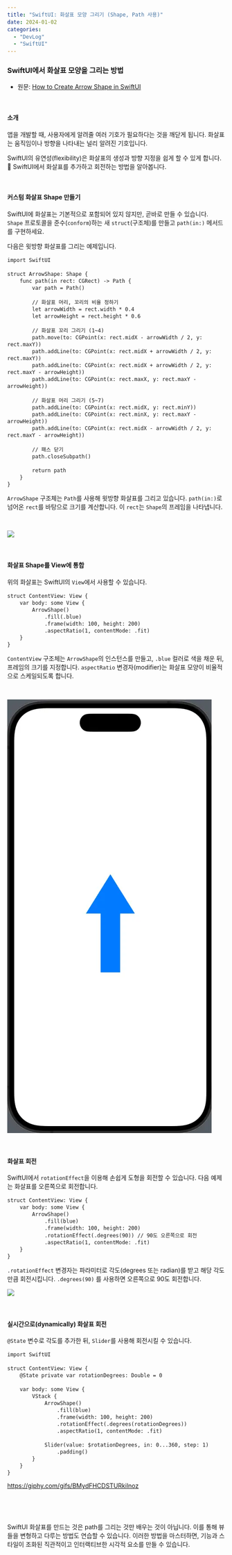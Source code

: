 ```yaml
---
title: "SwiftUI: 화살표 모양 그리기 (Shape, Path 사용)"
date: 2024-01-02
categories: 
  - "DevLog"
  - "SwiftUI"
---
```


### **SwiftUI에서 화살표 모양을 그리는 방법**

- 원문: [How to Create Arrow Shape in SwiftUI](https://codingwithrashid.com/how-to-create-arrow-shape-in-swiftui/)

 

#### **소개**

앱을 개발할 때, 사용자에게 알려줄 여러 기호가 필요하다는 것을 깨닫게 됩니다. 화살표는 움직임이나 방향을 나타내는 널리 알려진 기호입니다.

SwiftUI의 유연성(flexibility)은 화살표의 생성과 방향 지정을 쉽게 할 수 있게 합니다. 🤔 SwiftUI에서 화살표를 추가하고 회전하는 방법을 알아봅니다.

 

#### **커스텀 화살표 Shape 만들기**

SwiftUI에 화살표는 기본적으로 포함되어 있지 않지만, 곧바로 만들 수 있습니다. `Shape` 프로토콜을 준수(`conform`)하는 새 `struct`(구조체)를 만들고 `path(in:)` 메서드를 구현하세요.

다음은 윗방향 화살표를 그리는 예제입니다.

```
import SwiftUI

struct ArrowShape: Shape {
    func path(in rect: CGRect) -> Path {
        var path = Path()

        // 화살표 머리, 꼬리의 비율 정하기
        let arrowWidth = rect.width * 0.4
        let arrowHeight = rect.height * 0.6

        // 화살표 꼬리 그리기 (1~4)
        path.move(to: CGPoint(x: rect.midX - arrowWidth / 2, y: rect.maxY))
        path.addLine(to: CGPoint(x: rect.midX + arrowWidth / 2, y: rect.maxY))
        path.addLine(to: CGPoint(x: rect.midX + arrowWidth / 2, y: rect.maxY - arrowHeight))
        path.addLine(to: CGPoint(x: rect.maxX, y: rect.maxY - arrowHeight))

        // 화살표 머리 그리기 (5~7)
        path.addLine(to: CGPoint(x: rect.midX, y: rect.minY))
        path.addLine(to: CGPoint(x: rect.minX, y: rect.maxY - arrowHeight))
        path.addLine(to: CGPoint(x: rect.midX - arrowWidth / 2, y: rect.maxY - arrowHeight))

        // 패스 닫기
        path.closeSubpath()

        return path
    }
}
```

`ArrowShape` 구조체는 `Path`를 사용해 윗방향 화살표를 그리고 있습니다. `path(in:)`로 넘어온 `rect`를 바탕으로 크기를 계산합니다. 이 `rect`는 `Shape`의 프레임을 나타냅니다.

 

![](./assets/img/wp-content/uploads/2024/01/스크린샷-2024-01-02-오후-9.17.14-복사본.jpg)

 

#### **화살표 Shape를 View에 통합**

위의 화살표는 SwiftUI의 `View`에서 사용할 수 있습니다.

```
struct ContentView: View {
    var body: some View {
        ArrowShape()
            .fill(.blue)
            .frame(width: 100, height: 200)
            .aspectRatio(1, contentMode: .fit)
    }
}
```

`ContentView` 구조체는 `ArrowShape`의 인스턴스를 만들고, `.blue` 컬러로 색을 채운 뒤, 프레임의 크기를 지정합니다. `aspectRatio` 변경자(modifier)는 화살표 모양이 비율적으로 스케일되도록 합니다.

 

![](./assets/img/wp-content/uploads/2024/01/swiftui-arrow-shape.webp)

 

#### **화살표 회전**

SwiftUI에서 `rotationEffect`을 이용해 손쉽게 도형을 회전할 수 있습니다. 다음 예제는 화살표를 오른쪽으로 회전합니다.

```
struct ContentView: View {
    var body: some View {
        ArrowShape()
            .fill(blue)
            .frame(width: 100, height: 200)
            .rotationEffect(.degrees(90)) // 90도 오른쪽으로 회전
            .aspectRatio(1, contentMode: .fit)
    }
}
```

`.rotationEffect` 변경자는 파라미터로 각도(degrees 또는 radian)를 받고 해당 각도만큼 회전시킵니다. `.degrees(90)` 를 사용하면 오른쪽으로 90도 회전합니다.

![](./assets/img/wp-content/uploads/2024/01/스크린샷-2024-01-02-오후-9.38.58.png)

 

#### **실시간으로(dynamically) 화살표 회전** 

`@State` 변수로 각도를 추가한 뒤, `Slider`를 사용해 회전시킬 수 있습니다.

```
import SwiftUI

struct ContentView: View {
    @State private var rotationDegrees: Double = 0

    var body: some View {
        VStack {
            ArrowShape()
                .fill(blue)
                .frame(width: 100, height: 200)
                .rotationEffect(.degrees(rotationDegrees))
                .aspectRatio(1, contentMode: .fit)

            Slider(value: $rotationDegrees, in: 0...360, step: 1)
                .padding()
        }
    }
}
```

https://giphy.com/gifs/BMydFHCDSTURkilnoz

 

 

SwiftUI 화살표를 만드는 것은 path를 그리는 것만 배우는 것이 아닙니다. 이를 통해 뷰들을 변형하고 다루는 방법도 연습할 수 있습니다. 이러한 방법을 마스터하면, 기능과 스타일이 조화된 직관적이고 인터랙티브한 시각적 요소를 만들 수 있습니다.
